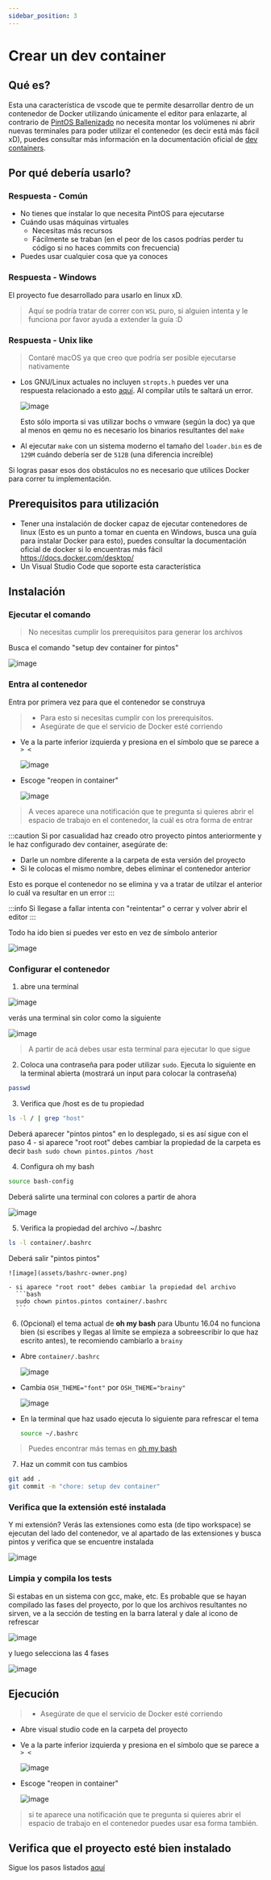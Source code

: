 ```yaml
---
sidebar_position: 3
---
```

# Crear un dev container

## Qué es?
Esta una característica de vscode que te permite desarrollar dentro
de un contenedor de Docker utilizando únicamente el editor para enlazarte,
al contrario de [PintOS Ballenizado](/pintos-docker) no necesita montar
los volúmenes ni abrir nuevas terminales para poder utilizar el contenedor
(es decir está más fácil xD), puedes consultar más información en la
documentación oficial de [dev containers](https://code.visualstudio.com/docs/remote/containers).

## Por qué debería usarlo?
### Respuesta - Común
- No tienes que instalar lo que necesita PintOS para ejecutarse
- Cuándo usas máquinas virtuales
  - Necesitas más recursos
  - Fácilmente se traban (en el peor de los casos podrías perder tu código si no haces commits con frecuencia)
- Puedes usar cualquier cosa que ya conoces

### Respuesta - Windows
El proyecto fue desarrollado para usarlo en linux xD.

> Aquí se podría tratar de correr con `WSL` puro, si alguien intenta y le funciona por favor ayuda a extender la guía :D

### Respuesta - Unix like
> Contaré macOS ya que creo que podría ser posible ejecutarse nativamente

- Los GNU/Linux actuales no incluyen `stropts.h` puedes ver una respuesta
relacionado a esto [aquí](https://stackoverflow.com/questions/61010487/stropts-h-on-ubuntu-19-10).
Al compilar utils te saltará un error.

  ![image](assets/utils-error.png)

  Esto sólo importa si vas utilizar bochs o vmware (según la doc) ya que al menos en qemu no es necesario
  los binarios resultantes del `make`
- Al ejecutar `make` con un sistema moderno el tamaño del `loader.bin` es de `129M` cuándo
debería ser de `512B` (una diferencia increíble)

Si logras pasar esos dos obstáculos no es necesario que utilices Docker para correr
tu implementación.

## Prerequisitos para utilización
- Tener una instalación de docker capaz de ejecutar contenedores de linux (Esto es un punto
a tomar en cuenta en Windows, busca una guía para instalar Docker para esto), puedes consultar
la documentación oficial de docker si lo encuentras más fácil https://docs.docker.com/desktop/
- Un Visual Studio Code que soporte esta característica

## Instalación
### Ejecutar el comando
> No necesitas cumplir los prerequisitos para generar los archivos

Busca el comando "setup dev container for pintos"

  ![image](assets/setup-dev-container.png)

### Entra al contenedor
Entra por primera vez para que el contenedor se construya
> - Para esto si necesitas cumplir con los prerequisitos.
> - Asegúrate de que el servicio de Docker esté corriendo

- Ve a la parte inferior izquierda y presiona en el símbolo que se parece a `> <`

  ![image](assets/remote-control.png)

- Escoge "reopen in container"

  ![image](assets/reopen-in-container.png)

> A veces aparece una notificación que te pregunta si quieres abrir el espacio de trabajo
en el contenedor, la cuál es otra forma de entrar

:::caution
Si por casualidad haz creado otro proyecto pintos anteriormente y le
haz configurado dev container, asegúrate de:
- Darle un nombre diferente a la carpeta de esta versión del proyecto
- Si le colocas el mismo nombre, debes eliminar el contenedor anterior

Esto es porque el contenedor no se elimina y va a tratar de utilzar
el anterior lo cuál va resultar en un error
:::

:::info
Si llegase a fallar intenta con "reintentar" o cerrar y volver abrir
el editor
:::

Todo ha ido bien si puedes ver esto en vez de símbolo anterior

![image](assets/open-success.png)

### Configurar el contenedor
1. abre una terminal

  ![image](assets/open-terminal.png)

  verás una terminal sin color como la siguiente

  ![image](assets/new-terminal-opened.png)

  > A partir de acá debes usar esta terminal para ejecutar lo que sigue

2. Coloca una contraseña para poder utilizar `sudo`. Ejecuta lo siguiente en la terminal abierta
  (mostrará un input para colocar la contraseña)
  ```bash
  passwd
  ```

3. Verifica que /host es de tu propiedad
  ```bash
  ls -l / | grep "host"
  ```

  Deberá aparecer "pintos pintos" en lo desplegado, si es así sigue con el paso 4
    - si aparece "root root" debes cambiar la propiedad de la carpeta es decir
      ```bash
      sudo chown pintos.pintos /host
      ```


4. Configura oh my bash
  ```bash
  source bash-config
  ```

  Deberá salirte una terminal con colores a partir de ahora

  ![image](assets/oh-my-bash.png)

5. Verifica la propiedad del archivo ~/.bashrc
  ```bash
  ls -l container/.bashrc
  ```

  Deberá salir "pintos pintos"

    ![image](assets/bashrc-owner.png)

    - si aparece "root root" debes cambiar la propiedad del archivo
      ```bash
      sudo chown pintos.pintos container/.bashrc
      ```

6. (Opcional) el tema actual de **oh my bash** para Ubuntu 16.04 no funciona bien (si escribes
  y llegas al límite se empieza a sobreescribir lo que haz escrito antes), te recomiendo cambiarlo
  a `brainy`

  - Abre `container/.bashrc`

    ![image](assets/open-bashrc.png)

  - Cambia `OSH_THEME="font"` por `OSH_THEME="brainy"`

    ![image](assets/bashrc-changed.png)

  - En la terminal que haz usado ejecuta lo siguiente para refrescar el tema

    ```bash
    source ~/.bashrc
    ```

> Puedes encontrar más temas en [oh my bash](https://github.com/ohmybash/oh-my-bash/wiki/Themes)

7. Haz un commit con tus cambios
  ```bash
  git add .
  git commit -m "chore: setup dev container"
  ```

### Verifica que la extensión esté instalada
Y mi extensión? Verás las extensiones como esta (de tipo workspace) se ejecutan del
lado del contenedor, ve al apartado de las extensiones y busca pintos y verifica que
se encuentre instalada

![image](assets/extension-in-container.png)


### Limpia y compila los tests
Si estabas en un sistema con gcc, make, etc. Es probable que se hayan compilado las
fases del proyecto, por lo que los archivos resultantes no sirven, ve a la sección de
testing en la barra lateral y dale al icono de refrescar

![image](assets/refresh-button.png)

y luego selecciona las 4 fases

![image](assets/refresh-options.png)

## Ejecución
> - Asegúrate de que el servicio de Docker esté corriendo

- Abre visual studio code en la carpeta del proyecto
- Ve a la parte inferior izquierda y presiona en el símbolo que se parece a `> <`

  ![image](assets/remote-control.png)

- Escoge "reopen in container"

  ![image](assets/reopen-in-container.png)

> si te aparece una notificación que te pregunta si quieres abrir el espacio de trabajo
en el contenedor puedes usar esa forma también.

## Verifica que el proyecto esté bien instalado
Sigue los pasos listados [aquí](./check-health)
